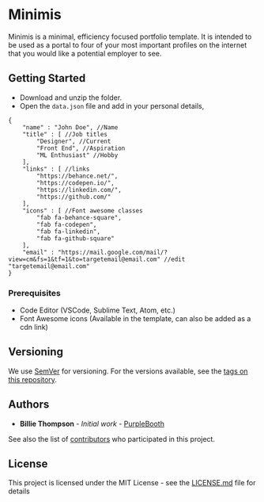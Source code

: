 # Minimis

Minimis is a minimal, efficiency focused portfolio template. It is intended to be used as a portal to four of your most important profiles on the internet that you would like a potential employer to see.

## Getting Started

* Download and unzip the folder.
* Open the `data.json` file and add in your personal details,
```
{
    "name" : "John Doe", //Name
    "title" : [ //Job titles
        "Designer", //Current
        "Front End", //Aspiration
        "ML Enthusiast" //Hobby
    ],
    "links" : [ //links
        "https://behance.net/",
        "https://codepen.io/",
        "https://linkedin.com/",
        "https://github.com/"
    ],
    "icons" : [ //Font awesome classes
        "fab fa-behance-square",
        "fab fa-codepen",
        "fab fa-linkedin",
        "fab fa-github-square"
    ],
    "email" : "https://mail.google.com/mail/?view=cm&fs=1&tf=1&to=targetemail@email.com" //edit "targetemail@email.com"
}
```

### Prerequisites

* Code Editor (VSCode, Sublime Text, Atom, etc.)
* Font Awesome icons (Available in the template, can also be added as a cdn link)


## Versioning

We use [SemVer](http://semver.org/) for versioning. For the versions available, see the [tags on this repository](https://github.com/your/project/tags). 

## Authors

* **Billie Thompson** - *Initial work* - [PurpleBooth](https://github.com/PurpleBooth)

See also the list of [contributors](https://github.com/your/project/contributors) who participated in this project.

## License

This project is licensed under the MIT License - see the [LICENSE.md](LICENSE.md) file for details

